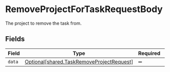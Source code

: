 # RemoveProjectForTaskRequestBody

The project to remove the task from.


## Fields

| Field                                                                                        | Type                                                                                         | Required                                                                                     | Description                                                                                  |
| -------------------------------------------------------------------------------------------- | -------------------------------------------------------------------------------------------- | -------------------------------------------------------------------------------------------- | -------------------------------------------------------------------------------------------- |
| `data`                                                                                       | [Optional[shared.TaskRemoveProjectRequest]](../../models/shared/taskremoveprojectrequest.md) | :heavy_minus_sign:                                                                           | N/A                                                                                          |
